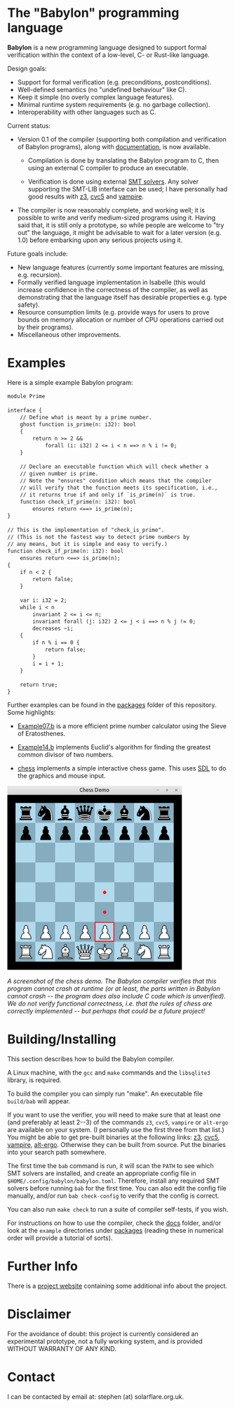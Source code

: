 
# The "Babylon" programming language

**Babylon** is a new programming language designed to support formal
verification within the context of a low-level, C- or Rust-like
language.

Design goals:

 - Support for formal verification (e.g. preconditions,
   postconditions).
 - Well-defined semantics (no "undefined behaviour" like C).
 - Keep it simple (no overly complex language features).
 - Minimal runtime system requirements (e.g. no garbage collection).
 - Interoperability with other languages such as C.

Current status:

 - Version 0.1 of the compiler (supporting both compilation and
   verification of Babylon programs), along with
   [documentation](docs), is now available.

    - Compilation is done by translating the Babylon program to C,
      then using an external C compiler to produce an executable.

    - Verification is done using external [SMT
      solvers](https://en.wikipedia.org/wiki/Satisfiability_modulo_theories).
      Any solver supporting the SMT-LIB interface can be used; I have
      personally had good results with
      [z3](https://github.com/Z3Prover/z3),
      [cvc5](https://cvc5.github.io/) and
      [vampire](https://vprover.github.io/).

 - The compiler is now reasonably complete, and working well; it is
   possible to write and verify medium-sized programs using it. Having
   said that, it is still only a prototype, so while people are
   welcome to "try out" the language, it might be advisable to wait
   for a later version (e.g. 1.0) before embarking upon any serious
   projects using it.

Future goals include:

 - New language features (currently some important features are
   missing, e.g. recursion).
 - Formally verified language implementation in Isabelle (this would
   increase confidence in the correctness of the compiler, as well as
   demonstrating that the language itself has desirable properties
   e.g. type safety).
 - Resource consumption limits (e.g. provide ways for users to
   prove bounds on memory allocation or number of CPU operations
   carried out by their programs).
 - Miscellaneous other improvements.


# Examples

Here is a simple example Babylon program:

    module Prime

    interface {
        // Define what is meant by a prime number.
        ghost function is_prime(n: i32): bool
        {
            return n >= 2 &&
                forall (i: i32) 2 <= i < n ==> n % i != 0;
        }

        // Declare an executable function which will check whether a
        // given number is prime.
        // Note the "ensures" condition which means that the compiler
        // will verify that the function meets its specification, i.e.,
        // it returns true if and only if `is_prime(n)` is true.
        function check_if_prime(n: i32): bool
            ensures return <==> is_prime(n);
    }

    // This is the implementation of "check_is_prime".
    // (This is not the fastest way to detect prime numbers by
    // any means, but it is simple and easy to verify.)
    function check_if_prime(n: i32): bool
        ensures return <==> is_prime(n);
    {
        if n < 2 {
            return false;
        }

        var i: i32 = 2;
        while i < n
            invariant 2 <= i <= n;
            invariant forall (j: i32) 2 <= j < i ==> n % j != 0;
            decreases ~i;
        {
            if n % i == 0 {
                return false;
            }
            i = i + 1;
        }

        return true;
    }

Further examples can be found in the [packages](packages) folder of
this repository. Some highlights:

 - [Example07.b](packages/example07-primes/src/Example07.b) is a more
   efficient prime number calculator using the Sieve of Eratosthenes.

 - [Example14.b](packages/example14-gcd/src/Example14.b) implements
   Euclid's algorithm for finding the greatest common divisor of two
   numbers.

 - [chess](packages/chess) implements a simple interactive chess game.
   This uses [SDL](https://www.libsdl.org/) to do the graphics and
   mouse input.

![](packages/chess/screenshot.png)

*A screenshot of the chess demo. The Babylon compiler verifies that
this program cannot crash at runtime (or at least, the parts written
in Babylon cannot crash -- the program does also include C code which
is unverified). We do not verify functional correctness, i.e. that the
rules of chess are correctly implemented -- but perhaps that could be
a future project!*


# Building/Installing

This section describes how to build the Babylon compiler.

A Linux machine, with the `gcc` and `make` commands and the
`libsqlite3` library, is required.

To build the compiler you can simply run "make". An executable file
`build/bab` will appear.

If you want to use the verifier, you will need to make sure that at
least one (and preferably at least 2--3) of the commands `z3`, `cvc5`,
`vampire` or `alt-ergo` are available on your system. (I personally
use the first three from that list.) You might be able to get
pre-built binaries at the following links:
[z3](https://github.com/Z3Prover/z3/releases),
[cvc5](https://cvc5.github.io/downloads.html),
[vampire](https://github.com/vprover/vampire/releases),
[alt-ergo](https://alt-ergo.ocamlpro.com/). Otherwise they can be
built from source. Put the binaries into your search path somewhere.

The first time the `bab` command is run, it will scan the `PATH` to
see which SMT solvers are installed, and create an appropriate config
file in `$HOME/.config/babylon/babylon.toml`. Therefore, install any
required SMT solvers before running `bab` for the first time. You can
also edit the config file manually, and/or run `bab check-config` to
verify that the config is correct.

You can also run `make check` to run a suite of compiler self-tests,
if you wish.

For instructions on how to use the compiler, check the [docs](docs)
folder, and/or look at the `example` directories under
[packages](packages) (reading these in numerical order will provide a
tutorial of sorts).


# Further Info

There is a [project website](https://www.solarflare.org.uk/babylon)
containing some additional info about the project.


# Disclaimer

For the avoidance of doubt: this project is currently considered an
experimental prototype, not a fully working system, and is provided
WITHOUT WARRANTY OF ANY KIND.


# Contact

I can be contacted by email at: stephen (at) solarflare.org.uk.
